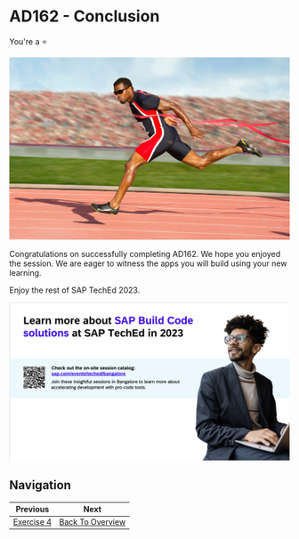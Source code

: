 # AD162 - Conclusion

You're a :star: 

![Race Finish](./assets/images/img-3.jpg)

Congratulations on successfully completing AD162. We hope you enjoyed the session. We are eager to witness the apps you will build using your new learning.

Enjoy the rest of SAP TechEd 2023.

![ADAI More Learning](./assets/images/img-build-code-conclusion.png)

## Navigation

| Previous| Next |
|---|---|
| [Exercise 4](./ex4/README.md) | [Back To Overview](./README.md) |